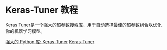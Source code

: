 # Keras-Tuner 教程

<show-structure depth="3"/>

Keras Tuner是一个强大的超参数搜索库，用于自动选择最佳的超参数组合以优化你的机器学习模型。

<seealso>
<category ref="ref_docs">
    <a href="https://mp.weixin.qq.com/s/P4ghZfxUIKzQG_ygpkAbTQ">强大的 Python 库: Keras-Tuner</a>
</category>
<category ref="ref_github">
    <a href="https://github.com/keras-team/keras-tuner">Keras-Tuner</a>
</category>
<category ref="ref_issues">
</category>
<category ref="ref_hf">
</category>
<category ref="ref_ms">
</category>
</seealso>